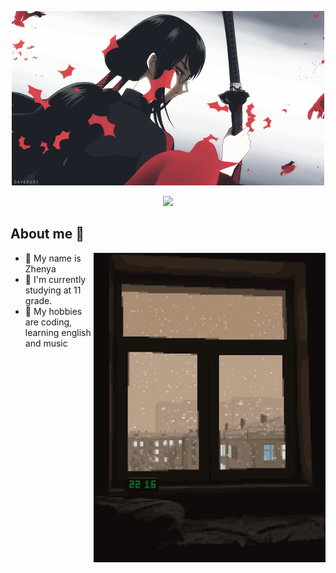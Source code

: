 
<div align="center">
  <p>
    <img src="assets/fwf.gif">
  <p>
<img src="https://readme-typing-svg.herokuapp.com?color=%ffdcdc&lines=You+are+welcome&center=true&width=380&height=50&duration=4000&pause=900">

 </p>
</div>


<div>
  <h2>About me 🚀</h2>
   <div align="center">
    <img src="assets/332.gif" align="right" height="495px">
  </div>
  <ul>
    <li>💊 My name is Zhenya</li>
    <li>📕 I'm currently studying at 11 grade.</li>
    <li>👾 My hobbies are coding, learning english and music </li>
  </ul>
</div>

